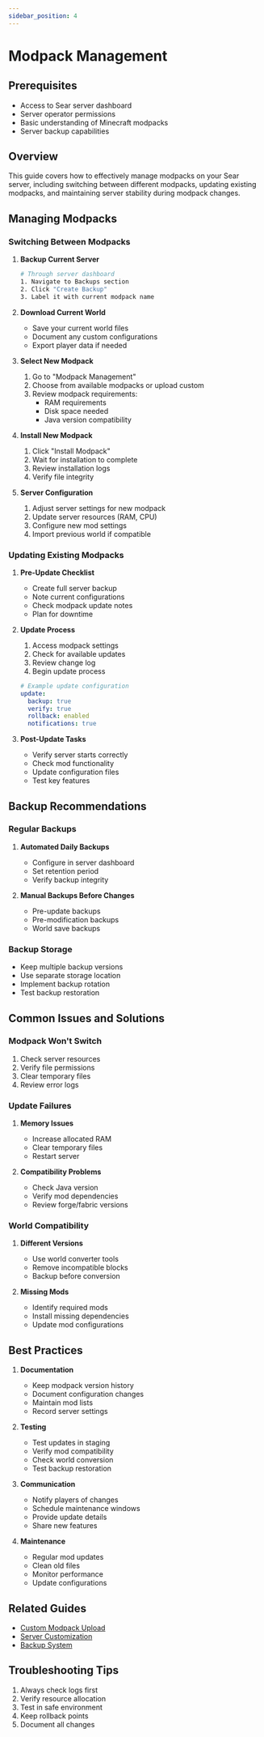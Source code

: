 ```yaml
---
sidebar_position: 4
---
```


# Modpack Management

## Prerequisites
- Access to Sear server dashboard
- Server operator permissions
- Basic understanding of Minecraft modpacks
- Server backup capabilities

## Overview
This guide covers how to effectively manage modpacks on your Sear server, including switching between different modpacks, updating existing modpacks, and maintaining server stability during modpack changes.

## Managing Modpacks

### Switching Between Modpacks

1. **Backup Current Server**
   ```bash
   # Through server dashboard
   1. Navigate to Backups section
   2. Click "Create Backup"
   3. Label it with current modpack name
   ```

2. **Download Current World**
   - Save your current world files
   - Document any custom configurations
   - Export player data if needed

3. **Select New Modpack**
   1. Go to "Modpack Management"
   2. Choose from available modpacks or upload custom
   3. Review modpack requirements:
      - RAM requirements
      - Disk space needed
      - Java version compatibility

4. **Install New Modpack**
   1. Click "Install Modpack"
   2. Wait for installation to complete
   3. Review installation logs
   4. Verify file integrity

5. **Server Configuration**
   1. Adjust server settings for new modpack
   2. Update server resources (RAM, CPU)
   3. Configure new mod settings
   4. Import previous world if compatible

### Updating Existing Modpacks

1. **Pre-Update Checklist**
   - Create full server backup
   - Note current configurations
   - Check modpack update notes
   - Plan for downtime

2. **Update Process**
   1. Access modpack settings
   2. Check for available updates
   3. Review change log
   4. Begin update process
   ```yaml
   # Example update configuration
   update:
     backup: true
     verify: true
     rollback: enabled
     notifications: true
   ```

3. **Post-Update Tasks**
   - Verify server starts correctly
   - Check mod functionality
   - Update configuration files
   - Test key features

## Backup Recommendations

### Regular Backups
1. **Automated Daily Backups**
   - Configure in server dashboard
   - Set retention period
   - Verify backup integrity

2. **Manual Backups Before Changes**
   - Pre-update backups
   - Pre-modification backups
   - World save backups

### Backup Storage
- Keep multiple backup versions
- Use separate storage location
- Implement backup rotation
- Test backup restoration

## Common Issues and Solutions

### Modpack Won't Switch
1. Check server resources
2. Verify file permissions
3. Clear temporary files
4. Review error logs

### Update Failures
1. **Memory Issues**
   - Increase allocated RAM
   - Clear temporary files
   - Restart server

2. **Compatibility Problems**
   - Check Java version
   - Verify mod dependencies
   - Review forge/fabric versions

### World Compatibility
1. **Different Versions**
   - Use world converter tools
   - Remove incompatible blocks
   - Backup before conversion

2. **Missing Mods**
   - Identify required mods
   - Install missing dependencies
   - Update mod configurations

## Best Practices

1. **Documentation**
   - Keep modpack version history
   - Document configuration changes
   - Maintain mod lists
   - Record server settings

2. **Testing**
   - Test updates in staging
   - Verify mod compatibility
   - Check world conversion
   - Test backup restoration

3. **Communication**
   - Notify players of changes
   - Schedule maintenance windows
   - Provide update details
   - Share new features

4. **Maintenance**
   - Regular mod updates
   - Clean old files
   - Monitor performance
   - Update configurations

## Related Guides
- [Custom Modpack Upload](custom-modpack.md)
- [Server Customization](server-customization.md)
- [Backup System](../features/backups.md)

## Troubleshooting Tips
1. Always check logs first
2. Verify resource allocation
3. Test in safe environment
4. Keep rollback points
5. Document all changes